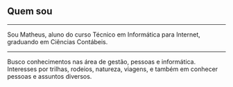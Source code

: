 ## Quem sou
***
Sou Matheus, aluno do curso Técnico em Informática para Internet, graduando em Ciências Contábeis.
***
Busco conhecimentos nas área de gestão, pessoas e informática.
Interesses por trilhas, rodeios, natureza, viagens, e também em conhecer pessoas e assuntos diversos.
